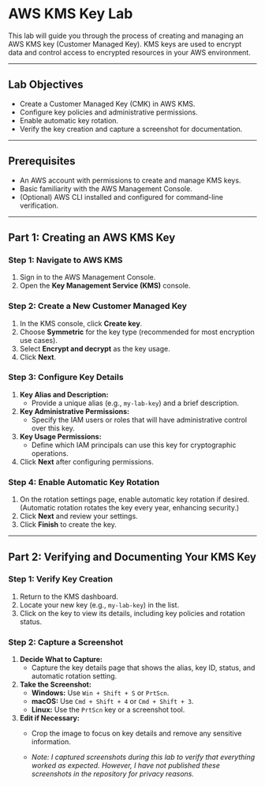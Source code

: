 # AWS KMS Key Lab

This lab will guide you through the process of creating and managing an AWS KMS key (Customer Managed Key). KMS keys are used to encrypt data and control access to encrypted resources in your AWS environment.

---

## Lab Objectives

- Create a Customer Managed Key (CMK) in AWS KMS.
- Configure key policies and administrative permissions.
- Enable automatic key rotation.
- Verify the key creation and capture a screenshot for documentation.

---

## Prerequisites

- An AWS account with permissions to create and manage KMS keys.
- Basic familiarity with the AWS Management Console.
- (Optional) AWS CLI installed and configured for command-line verification.

---

## Part 1: Creating an AWS KMS Key

### Step 1: Navigate to AWS KMS

1. Sign in to the AWS Management Console.
2. Open the **Key Management Service (KMS)** console.

### Step 2: Create a New Customer Managed Key

1. In the KMS console, click **Create key**.
2. Choose **Symmetric** for the key type (recommended for most encryption use cases).
3. Select **Encrypt and decrypt** as the key usage.
4. Click **Next**.

### Step 3: Configure Key Details

1. **Key Alias and Description:**  
   - Provide a unique alias (e.g., `my-lab-key`) and a brief description.
2. **Key Administrative Permissions:**  
   - Specify the IAM users or roles that will have administrative control over this key.
3. **Key Usage Permissions:**  
   - Define which IAM principals can use this key for cryptographic operations.
4. Click **Next** after configuring permissions.

### Step 4: Enable Automatic Key Rotation

1. On the rotation settings page, enable automatic key rotation if desired.  
   (Automatic rotation rotates the key every year, enhancing security.)
2. Click **Next** and review your settings.
3. Click **Finish** to create the key.

---

## Part 2: Verifying and Documenting Your KMS Key

### Step 1: Verify Key Creation

1. Return to the KMS dashboard.
2. Locate your new key (e.g., `my-lab-key`) in the list.
3. Click on the key to view its details, including key policies and rotation status.

### Step 2: Capture a Screenshot

1. **Decide What to Capture:**  
   - Capture the key details page that shows the alias, key ID, status, and automatic rotation setting.
2. **Take the Screenshot:**  
   - **Windows:** Use `Win + Shift + S` or `PrtScn`.
   - **macOS:** Use `Cmd + Shift + 4` or `Cmd + Shift + 3`.
   - **Linux:** Use the `PrtScn` key or a screenshot tool.
3. **Edit if Necessary:**  
   - Crop the image to focus on key details and remove any sensitive information.
  
   - *Note: I captured screenshots during this lab to verify that everything worked as expected. However, I have not published these screenshots in the repository for privacy reasons.*



